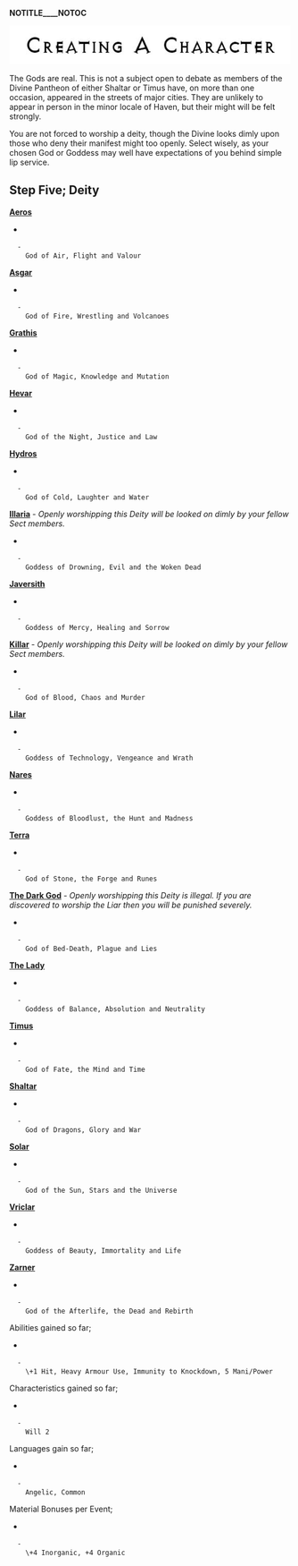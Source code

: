 __NOTITLE____NOTOC__

<div class="center" style="width: auto; margin-left: auto; margin-right: auto;">

![<File:CharGen.jpg>](CharGen.jpg "File:CharGen.jpg")

</div>

The Gods are real. This is not a subject open to debate as members of
the Divine Pantheon of either Shaltar or Timus have, on more than one
occasion, appeared in the streets of major cities. They are unlikely to
appear in person in the minor locale of Haven, but their might will be
felt strongly.

You are not forced to worship a deity, though the Divine looks dimly
upon those who deny their manifest might too openly. Select wisely, as
your chosen God or Goddess may well have expectations of you behind
simple lip service.

## **Step Five; Deity**

**[Aeros](GoldAngelEarthZA "wikilink")**

  -

      -
        God of Air, Flight and Valour

**[Asgar](GoldAngelEarthZAs "wikilink")**

  -

      -
        God of Fire, Wrestling and Volcanoes

**[Grathis](GoldAngelEarthZG "wikilink")**

  -

      -
        God of Magic, Knowledge and Mutation

**[Hevar](GoldAngelEarthZH "wikilink")**

  -

      -
        God of the Night, Justice and Law

**[Hydros](GoldAngelEarthZHy "wikilink")**

  -

      -
        God of Cold, Laughter and Water

**[Illaria](GoldAngelEarthZI "wikilink")** - *Openly worshipping this
Deity will be looked on dimly by your fellow Sect members.*

  -

      -
        Goddess of Drowning, Evil and the Woken Dead

**[Javersith](GoldAngelEarthZJ "wikilink")**

  -

      -
        Goddess of Mercy, Healing and Sorrow

**[Killar](GoldAngelEarthZK "wikilink")** - *Openly worshipping this
Deity will be looked on dimly by your fellow Sect members.*

  -

      -
        God of Blood, Chaos and Murder

**[Lilar](GoldAngelEarthZL "wikilink")**

  -

      -
        Goddess of Technology, Vengeance and Wrath

**[Nares](GoldAngelEarthZN "wikilink")**

  -

      -
        Goddess of Bloodlust, the Hunt and Madness

**[Terra](GoldAngelEarthZT "wikilink")**

  -

      -
        God of Stone, the Forge and Runes

**[The Dark God](GoldAngelEarthZDG "wikilink")** - *Openly worshipping
this Deity is illegal. If you are discovered to worship the Liar then
you will be punished severely.*

  -

      -
        God of Bed-Death, Plague and Lies

**[The Lady](GoldAngelEarthZTL "wikilink")**

  -

      -
        Goddess of Balance, Absolution and Neutrality

**[Timus](GoldAngelEarthZT "wikilink")**

  -

      -
        God of Fate, the Mind and Time

**[Shaltar](GoldAngelEarthZS "wikilink")**

  -

      -
        God of Dragons, Glory and War

**[Solar](GoldAngelEarthZSo "wikilink")**

  -

      -
        God of the Sun, Stars and the Universe

**[Vriclar](GoldAngelEarthZV "wikilink")**

  -

      -
        Goddess of Beauty, Immortality and Life

**[Zarner](GoldAngelEarthZZ "wikilink")**

  -

      -
        God of the Afterlife, the Dead and Rebirth

Abilities gained so far;

  -

      -
        \+1 Hit, Heavy Armour Use, Immunity to Knockdown, 5 Mani/Power

Characteristics gained so far;

  -

      -
        Will 2

Languages gain so far;

  -

      -
        Angelic, Common

Material Bonuses per Event;

  -

      -
        \+4 Inorganic, +4 Organic